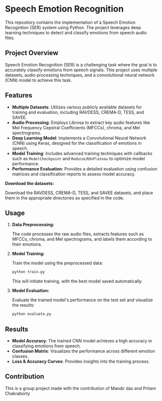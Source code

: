 # Speech Emotion Recognition

This repository contains the implementation of a Speech Emotion Recognition (SER) system using Python. The project leverages deep learning techniques to detect and classify emotions from speech audio files.

## Project Overview

Speech Emotion Recognition (SER) is a challenging task where the goal is to accurately classify emotions from speech signals. This project uses multiple datasets, audio processing techniques, and a convolutional neural network (CNN) model to achieve this task.

## Features

- **Multiple Datasets**: Utilizes various publicly available datasets for training and evaluation, including RAVDESS, CREMA-D, TESS, and SAVEE.
- **Audio Processing**: Employs Librosa to extract key audio features like Mel Frequency Cepstral Coefficients (MFCCs), chroma, and Mel spectrograms.
- **Deep Learning Model**: Implements a Convolutional Neural Network (CNN) using Keras, designed for the classification of emotions in speech.
- **Model Training**: Includes advanced training techniques with callbacks such as `ModelCheckpoint` and `ReduceLROnPlateau` to optimize model performance.
- **Performance Evaluation**: Provides a detailed evaluation using confusion matrices and classification reports to assess model accuracy.



 **Download the datasets:**

   Download the RAVDESS, CREMA-D, TESS, and SAVEE datasets, and place them in the appropriate directories as specified in the code.

## Usage

1. **Data Preprocessing:**

   The code processes the raw audio files, extracts features such as MFCCs, chroma, and Mel spectrograms, and labels them according to their emotions.

2. **Model Training:**

   Train the model using the preprocessed data:

   ```bash
   python train.py
   ```

   This will initiate training, with the best model saved automatically.

3. **Model Evaluation:**

   Evaluate the trained model's performance on the test set and visualize the results:

   ```bash
   python evaluate.py
   ```

## Results

- **Model Accuracy**: The trained CNN model achieves a high accuracy in classifying emotions from speech.
- **Confusion Matrix**: Visualizes the performance across different emotion classes.
- **Loss & Accuracy Curves**: Provides insights into the training process.

## Contribution
This is a group project made with the contribution of Mandir das and Pritam Chakraborty


